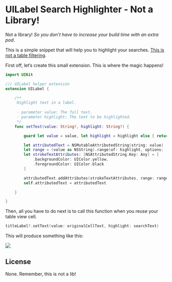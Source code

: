 # UILabel Search Highlighter - Not a Library!

Not a library! *So you don’t have to increase your build time with an extra pod*.

This is a simple snippet that will help you to highlight your searches. [This is not a table filtering](https://github.com/LeonardoCardoso/UITableViewFiltering).

First off, let’s create this small extension. This is where the magic happens!

```swift
import UIKit

/// UILabel helper extension
extension UILabel {

    /**
     Highlight text in a label.
     
     - parameter value: The full text.
     - parameter highlight: The text to be highlighted.
     */
    func setText(value: String?, highlight: String?) {

        guard let value = value, let highlight = highlight else { return }

        let attributedText = NSMutableAttributedString(string: value)
        let range = (value as NSString).range(of: highlight, options: .caseInsensitive)
        let strokeTextAttributes: [NSAttributedString.Key: Any] = [
            .backgroundColor: UIColor.yellow,
            .foregroundColor: UIColor.black
        ]

        attributedText.addAttributes(strokeTextAttributes, range: range)
        self.attributedText = attributedText

    }

}
```

Then, all you have to do next is to call this function when you reuse your table view cell.

```swift
titleLabel?.setText(value: originalCellText, highlight: searchText)
```

This will produce something like this:

![](Assets/VideoDolor720.gif)

## License

None. Remember, this is not a lib!